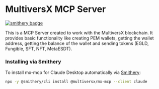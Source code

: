# MultiversX MCP Server

[![smithery badge](https://smithery.ai/badge/@multiversx/mx-mcp)](https://smithery.ai/server/@multiversx/mx-mcp)

This is a MCP Server created to work with the MultiversX blockchain. It provides basic functionality like creating PEM wallets, getting the wallet address, getting the balance of the wallet and sending tokens (EGLD, Fungible, SFT, NFT, MetaESDT).

### Installing via Smithery

To install mx-mcp for Claude Desktop automatically via [Smithery](https://smithery.ai/server/@multiversx/mx-mcp):

```bash
npx -y @smithery/cli install @multiversx/mx-mcp --client claude
```
